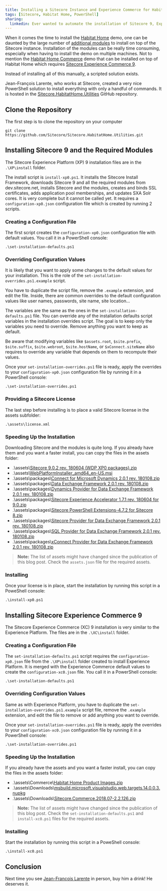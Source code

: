 ```yaml
---
title: Installing a Sitecore Instance and Experience Commerce for Habitat Home - The Quick Way
tags: [Sitecore, Habitat Home, PowerShell]
sharing:
  linkedin: Ever wanted to automate the installation of Sitecore 9, Experience Commerce 9, and all the additional modules required to run the Habitat Home demo? This blog post is for you!
---
```


When it comes the time to install the [Habitat Home](https://github.com/Sitecore/Sitecore.HabitatHome.Content) demo, one can be daunted by the large number of [additional modules](https://github.com/Sitecore/Sitecore.HabitatHome.Content#additional-modules) to install on top of the Sitecore instance. Installation of the modules can be really time consuming, especially when having to install the demo on multiple machines. Not to mention the [Habitat Home Commerce](https://github.com/Sitecore/Sitecore.HabitatHome.Commerce) demo that can be installed on top of Habitat Home which requires [Sitecore Experience Commerce 9](https://github.com/Sitecore/Sitecore.HabitatHome.Commerce#prerequisites).

Instead of installing all of this manually, a scripted solution exists.

<!-- more -->

Jean-François Larente, who works at Sitecore, created a very nice PowerShell solution to install everything with only a handful of commands. It is hosted in the [Sitecore.HabitatHome.Utilities](https://github.com/Sitecore/Sitecore.HabitatHome.Utilities) GitHub repository.

## Clone the Repository

The first step is to clone the repository on your computer

```
git clone https://github.com/Sitecore/Sitecore.HabitatHome.Utilities.git
```

## Installing Sitecore 9 and the Required Modules

The Sitecore Experience Platform (XP) 9 installation files are in the `.\XP\install` folder.

The install script is `install-xp0.ps1`. It installs the Sitecore Install Framework, downloads Sitecore 9 and all the required modules from dev.sitecore.net, installs Sitecore and the modules, creates and binds SSL certificates, adds application pool memberships, and updates SXA Solr cores. It is very complete but it cannot be called yet. It requires a `configuration-xp0.json` configuration file which is created by running 2 scripts.

### Creating a Configuration File

The first script creates the `configuration-xp0.json` configuration file with default values. You call it in a PowerShell console:

```
.\set-installation-defaults.ps1
```

### Overriding Configuration Values

It is likely that you want to apply some changes to the default values for your installation. This is the role of the `set-installation-overrides.ps1.example` script.

You have to duplicate the script file, remove the `.example` extension, and edit the file. Inside, there are common overrides to the default configuration values like user names, passwords, site name, site location...

The variables are the same as the ones in the `set-installation-defaults.ps1` file. You can override any of the installation defaults script variables in the installation overrides script. The goal is to keep only the variables you need to override. Remove anything you want to keep as default.

Be aware that modifying variables like `$assets.root`, `$site.prefix`, `$site.suffix`, `$site.webroot`, `$site.hostName`, or `$xConnect.siteName` also requires to override any variable that depends on them to recompute their values.

Once your `set-installation-overrides.ps1` file is ready, apply the overrides to your `configuration-xp0.json` configuration file by running it in a PowerShell console:

```
.\set-installation-overrides.ps1
```

### Providing a Sitecore License

The last step before installing is to place a valid Sitecore license in the assets subfolder:

```
.\assets\license.xml
```

### Speeding Up the Installation

Downloading Sitecore and the modules is quite long. If you already have them and you want a faster install, you can copy the files in the assets folder:

* .\assets\\[Sitecore 9.0.2 rev. 180604 (WDP XP0 packages).zip](https://dev.sitecore.net/~/media/F53E9734518E47EF892AD40A333B9426.ashx)
* .\assets\\[WebPlatformInstaller_amd64_en-US.msi](https://download.microsoft.com/download/C/F/F/CFF3A0B8-99D4-41A2-AE1A-496C08BEB904/WebPlatformInstaller_amd64_en-US.msi)
* .\assets\packages\\[Connect for Microsoft Dynamics 2.0.1 rev. 180108.zip](https://dev.sitecore.net/~/media/ADBAF4CC6736499EBA0EBA6A9767D825.ashx)
* .\assets\packages\\[Data Exchange Framework 2.0.1 rev. 180108.zip](https://dev.sitecore.net/~/media/C50B044E45FE4C4DA9E675CBEED3AA09.ashx)
* .\assets\packages\\[Dynamics Provider for Data Exchange Framework 2.0.1 rev. 180108.zip](https://dev.sitecore.net/~/media/819FB4C75CC74A8C984C343BEF7B53F1.ashx)
* .\assets\packages\\[Sitecore Experience Accelerator 1.7.1 rev. 180604 for 9.0.zip](https://dev.sitecore.net/~/media/1FF242BE683E4DE989925F74B78978FC.ashx)
* .\assets\packages\\[Sitecore PowerShell Extensions-4.7.2 for Sitecore 8.zip](https://marketplace.sitecore.net/services/~/media/3D2CADDAB4A34CEFB1CFD3DD86D198D5.ashx?data=Sitecore%20PowerShell%20Extensions-4.7.2%20for%20Sitecore%208&itemId=6aaea046-83af-4ef1-ab91-87f5f9c1aa57)
* .\assets\packages\\[Sitecore Provider for Data Exchange Framework 2.0.1 rev. 180108.zip](https://dev.sitecore.net/~/media/D57A1FBB98ED4125B78D740E5B5F1772.ashx)
* .\assets\packages\\[SQL Provider for Data Exchange Framework 2.0.1 rev. 180108.zip](https://dev.sitecore.net/~/media/F243222B9A95497BAB6B591D39560E95.ashx)
* .\assets\packages\\[xConnect Provider for Data Exchange Framework 2.0.1 rev. 180108.zip](https://dev.sitecore.net/~/media/C61F1265BB494CAFA4229FC9FC704AB0.ashx)

> **Note:** The list of assets might have changed since the publication of this blog post. Check the `assets.json` file for the required assets.

### Installing

Once your license is in place, start the installation by running this script in a PoweShell console:

```
.\install-xp0.ps1
```

## Installing Sitecore Experience Commerce 9

The Sitecore Experience Commerce (XC) 9 installation is very similar to the Experience Platform. The files are in the `.\XC\install` folder.

### Creating a Configuration File

The `set-installation-defaults.ps1` script requires the `configuration-xp0.json` file from the `.\XP\install` folder created to install Experience Platform. It is merged with the Experience Commerce default values to create the `configuration-xc0.json` file. You call it in a PowerShell console:

```
.\set-installation-defaults.ps1
```

### Overriding Configuration Values

Same as with Experience Platform, you have to duplicate the `set-installation-overrides.ps1.example` script file, remove the `.example` extension, and edit the file to remove or add anything you want to override.

Once your `set-installation-overrides.ps1` file is ready, apply the overrides to your `configuration-xc0.json` configuration file by running it in a PowerShell console:

```
.\set-installation-overrides.ps1
```

### Speeding Up the Installation

If you already have the assets and you want a faster install, you can copy the files in the assets folder:

* .\assets\Commerce\\[Habitat Home Product Images.zip](https://sitecore.box.com/shared/static/bjvge68eqge87su5vg258366rve6bg5d.zip)
* .\assets\Downloads\\[msbuild.microsoft.visualstudio.web.targets.14.0.0.3.nupkg](https://www.nuget.org/api/v2/package/MSBuild.Microsoft.VisualStudio.Web.targets/14.0.0.3)
* .\assets\Downloads\\[Sitecore.Commerce.2018.07-2.2.126.zip](https://dev.sitecore.net/~/media/F374366CA5C649C99B09D35D5EF1BFCE.ashx)

> **Note:** The list of assets might have changed since the publication of this blog post. Check the `set-installation-defaults.ps1` and `install-xc0.ps1` files for the required assets.

### Installing

Start the installation by running this script in a PoweShell console:

```
.\install-xc0.ps1
```

## Conclusion

Next time you see [Jean-François Larente](https://github.com/jeanfrancoislarente) in person, buy him a drink! He deserves it.